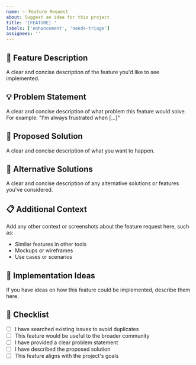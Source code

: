 ```yaml
---
name: ✨ Feature Request
about: Suggest an idea for this project
title: '[FEATURE] '
labels: ['enhancement', 'needs-triage']
assignees: ''
---
```


## 🚀 Feature Description

A clear and concise description of the feature you'd like to see implemented.

## 💡 Problem Statement

A clear and concise description of what problem this feature would solve. For example: "I'm always frustrated when [...]"

## 🎯 Proposed Solution

A clear and concise description of what you want to happen.

## 🔄 Alternative Solutions

A clear and concise description of any alternative solutions or features you've considered.

## 📋 Additional Context

Add any other context or screenshots about the feature request here, such as:
- Similar features in other tools
- Mockups or wireframes
- Use cases or scenarios

## 🎨 Implementation Ideas

If you have ideas on how this feature could be implemented, describe them here.

## 📝 Checklist

- [ ] I have searched existing issues to avoid duplicates
- [ ] This feature would be useful to the broader community
- [ ] I have provided a clear problem statement
- [ ] I have described the proposed solution
- [ ] This feature aligns with the project's goals
